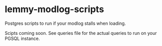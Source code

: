 # lemmy-modlog-scripts
Postgres scripts to run if your modlog stalls when loading. 

Scipts coming soon. See queries file for the actual queries to run on your PGSQL instance. 

